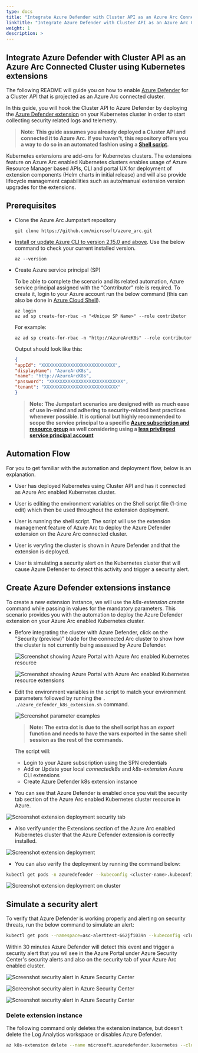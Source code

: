 ```yaml
---
type: docs
title: "Integrate Azure Defender with Cluster API as an Azure Arc Connected Cluster using Kubernetes extensions"
linkTitle: "Integrate Azure Defender with Cluster API as an Azure Arc Connected Cluster using Kubernetes extensions"
weight: 1
description: >
---
```


## Integrate Azure Defender with Cluster API as an Azure Arc Connected Cluster using Kubernetes extensions

The following README will guide you on how to enable [Azure Defender](https://docs.microsoft.com/en-us/azure/security-center/defender-for-kubernetes-introduction) for a Cluster API that is projected as an Azure Arc connected cluster.

In this guide, you will hook the Cluster API to Azure Defender by deploying the [Azure Defender extension](https://docs.microsoft.com/es-es/azure/security-center/defender-for-kubernetes-azure-arc?tabs=k8s-deploy-cli%2Ck8s-verify-cli%2Ck8s-remove-arc) on your Kubernetes cluster in order to start collecting security related logs and telemetry.  

> **Note: This guide assumes you already deployed a Cluster API and connected it to Azure Arc. If you haven't, this repository offers you a way to do so in an automated fashion using a [Shell script](https://azurearcjumpstart.io/azure_arc_jumpstart/azure_arc_k8s/cluster_api/capi_azure/).**

Kubernetes extensions are add-ons for Kubernetes clusters. The extensions feature on Azure Arc enabled Kubernetes clusters enables usage of Azure Resource Manager based APIs, CLI and portal UX for deployment of extension components (Helm charts in initial release) and will also provide lifecycle management capabilities such as auto/manual extension version upgrades for the extensions.

## Prerequisites

* Clone the Azure Arc Jumpstart repository

    ```shell
    git clone https://github.com/microsoft/azure_arc.git
    ```

* [Install or update Azure CLI to version 2.15.0 and above](https://docs.microsoft.com/en-us/cli/azure/install-azure-cli?view=azure-cli-latest). Use the below command to check your current installed version.

  ```shell
  az --version
  ```

* Create Azure service principal (SP)

    To be able to complete the scenario and its related automation, Azure service principal assigned with the “Contributor” role is required. To create it, login to your Azure account run the below command (this can also be done in [Azure Cloud Shell](https://shell.azure.com/)).

    ```shell
    az login
    az ad sp create-for-rbac -n "<Unique SP Name>" --role contributor
    ```

    For example:

    ```shell
    az ad sp create-for-rbac -n "http://AzureArcK8s" --role contributor
    ```

    Output should look like this:

    ```json
    {
    "appId": "XXXXXXXXXXXXXXXXXXXXXXXXXXXX",
    "displayName": "AzureArcK8s",
    "name": "http://AzureArcK8s",
    "password": "XXXXXXXXXXXXXXXXXXXXXXXXXXXX",
    "tenant": "XXXXXXXXXXXXXXXXXXXXXXXXXXXX"
    }
    ```

    > **Note: The Jumpstart scenarios are designed with as much ease of use in-mind and adhering to security-related best practices whenever possible. It is optional but highly recommended to scope the service principal to a specific [Azure subscription and resource group](https://docs.microsoft.com/en-us/cli/azure/ad/sp?view=azure-cli-latest) as well considering using a [less privileged service principal account](https://docs.microsoft.com/en-us/azure/role-based-access-control/best-practices)**

## Automation Flow

For you to get familiar with the automation and deployment flow, below is an explanation.

* User has deployed Kubernetes using Cluster API and has it connected as Azure Arc enabled Kubernetes cluster.

* User is editing the environment variables on the Shell script file (1-time edit) which then be used throughout the extension deployment.

* User is running the shell script. The script will use the extension management feature of Azure Arc to deploy the Azure Defender extension on the Azure Arc connected cluster.

* User is veryfing the cluster is shown in Azure Defender and that the extension is deployed.

* User is simulating a security alert on the Kubernetes cluster that will cause Azure Defender to detect this activity and trigger a security alert.

## Create Azure Defender extensions instance

To create a new extension Instance, we will use the _k8s-extension create_ command while passing in values for the mandatory parameters. This scenario provides you with the automation to deploy the Azure Defender extension on your Azure Arc enabled Kubernetes cluster.

* Before integrating the cluster with Azure Defender, click on the "Security (preview)" blade for the connected Arc cluster to show how the cluster is not currently being assessed by Azure Defender.

    ![Screenshot showing Azure Portal with Azure Arc enabled Kubernetes resource](./01.png)

    ![Screenshot showing Azure Portal with Azure Arc enabled Kubernetes resource extensions](./02.png)

* Edit the environment variables in the script to match your environment parameters followed by running the ```. ./azure_defender_k8s_extension.sh``` command.

    ![Screenshot parameter examples](./03.png)

    > **Note: The extra dot is due to the shell script has an *export* function and needs to have the vars exported in the same shell session as the rest of the commands.**

   The script will:

  * Login to your Azure subscription using the SPN credentials
  * Add or Update your local _connectedk8s_ and _k8s-extension_ Azure CLI extensions
  * Create Azure Defender k8s extension instance

* You can see that Azure Defender is enabled once you visit the security tab section of the Azure Arc enabled Kubernetes cluster resource in Azure.

![Screenshot extension deployment security tab](./04.png)

* Also verify under the Extensions section of the Azure Arc enabled Kubernetes cluster that the Azure Defender extension is correctly installed.

![Screenshot extension deployment](./05.png)

* You can also verify the deployment by running the command below:

```bash
kubectl get pods -n azuredefender --kubeconfig <cluster-name>.kubeconfig
```

![Screenshot extension deployment on cluster](./06.png)

## Simulate a security alert

To verify that Azure Defender is working properly and alerting on security threats, run the below command to simulate an alert:

```bash
kubectl get pods --namespace=asc-alerttest-662jfi039n --kubeconfig <cluster-name>.kubeconfig
```

Within 30 minutes Azure Defender will detect this event and trigger a security alert that you wil see in the Azure Portal under Azure Security Center's security alerts and also on the security tab of your Azure Arc enabled cluster.

![Screenshot security alert in Azure Security Center](./07.png)

![Screenshot security alert in Azure Security Center](./08.png)

![Screenshot security alert in Azure Security Center](./09.png)

### Delete extension instance

The following command only deletes the extension instance, but doesn't delete the Log Analytics workspace or disables Azure Defender.

```bash
az k8s-extension delete --name microsoft.azuredefender.kubernetes --cluster-type connectedClusters --cluster-name <cluster-name> --resource-group <resource-group>
```

